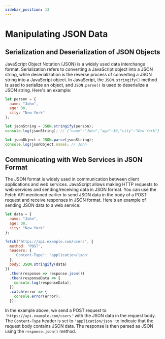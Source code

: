 ```yaml
---
sidebar_position: 13
---
```


# Manipulating JSON Data

## Serialization and Deserialization of JSON Objects
JavaScript Object Notation (JSON) is a widely used data interchange format. Serialization refers to converting a JavaScript object into a JSON string, while deserialization is the reverse process of converting a JSON string into a JavaScript object. In JavaScript, the `JSON.stringify()` method is used to serialize an object, and `JSON.parse()` is used to deserialize a JSON string. Here's an example:

```javascript
let person = {
  name: "John",
  age: 30,
  city: "New York"
};

let jsonString = JSON.stringify(person);
console.log(jsonString); // {"name":"John","age":30,"city":"New York"}

let jsonObject = JSON.parse(jsonString);
console.log(jsonObject.name); // John
```

## Communicating with Web Services in JSON Format
The JSON format is widely used in communication between client applications and web services. JavaScript allows making HTTP requests to web services and sending/receiving data in JSON format. You can use the Fetch API mentioned earlier to send JSON data in the body of a POST request and receive responses in JSON format. Here's an example of sending JSON data to a web service:

```javascript
let data = {
  name: "John",
  age: 30,
  city: "New York"
};

fetch('https://api.example.com/users', {
  method: 'POST',
  headers: {
    'Content-Type': 'application/json'
  },
  body: JSON.stringify(data)
})
  .then(response => response.json())
  .then(responseData => {
    console.log(responseData);
  })
  .catch(error => {
    console.error(error);
  });
```

In the example above, we send a POST request to `'https://api.example.com/users'` with the JSON data in the request body. The `Content-Type` header is set to `'application/json'` to indicate that the request body contains JSON data. The response is then parsed as JSON using the `response.json()` method.